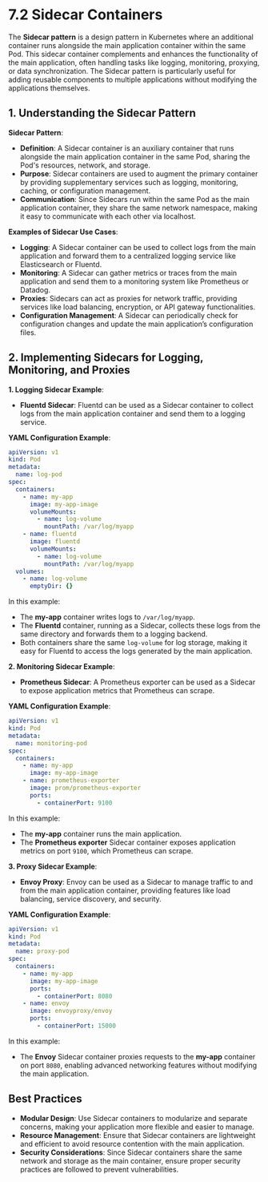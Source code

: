 # **7.2 Sidecar Containers**

The **Sidecar pattern** is a design pattern in Kubernetes where an additional container runs alongside the main application container within the same Pod. This sidecar container complements and enhances the functionality of the main application, often handling tasks like logging, monitoring, proxying, or data synchronization. The Sidecar pattern is particularly useful for adding reusable components to multiple applications without modifying the applications themselves.

## **1. Understanding the Sidecar Pattern**

**Sidecar Pattern**:

- **Definition**: A Sidecar container is an auxiliary container that runs alongside the main application container in the same Pod, sharing the Pod's resources, network, and storage.
- **Purpose**: Sidecar containers are used to augment the primary container by providing supplementary services such as logging, monitoring, caching, or configuration management.
- **Communication**: Since Sidecars run within the same Pod as the main application container, they share the same network namespace, making it easy to communicate with each other via localhost.

**Examples of Sidecar Use Cases**:

- **Logging**: A Sidecar container can be used to collect logs from the main application and forward them to a centralized logging service like Elasticsearch or Fluentd.
- **Monitoring**: A Sidecar can gather metrics or traces from the main application and send them to a monitoring system like Prometheus or Datadog.
- **Proxies**: Sidecars can act as proxies for network traffic, providing services like load balancing, encryption, or API gateway functionalities.
- **Configuration Management**: A Sidecar can periodically check for configuration changes and update the main application’s configuration files.

## **2. Implementing Sidecars for Logging, Monitoring, and Proxies**

**1. Logging Sidecar Example**:

- **Fluentd Sidecar**: Fluentd can be used as a Sidecar container to collect logs from the main application container and send them to a logging service.

**YAML Configuration Example**:

```yaml
apiVersion: v1
kind: Pod
metadata:
  name: log-pod
spec:
  containers:
    - name: my-app
      image: my-app-image
      volumeMounts:
        - name: log-volume
          mountPath: /var/log/myapp
    - name: fluentd
      image: fluentd
      volumeMounts:
        - name: log-volume
          mountPath: /var/log/myapp
  volumes:
    - name: log-volume
      emptyDir: {}
```

In this example:

- The **my-app** container writes logs to `/var/log/myapp`.
- The **Fluentd** container, running as a Sidecar, collects these logs from the same directory and forwards them to a logging backend.
- Both containers share the same `log-volume` for log storage, making it easy for Fluentd to access the logs generated by the main application.

**2. Monitoring Sidecar Example**:

- **Prometheus Sidecar**: A Prometheus exporter can be used as a Sidecar to expose application metrics that Prometheus can scrape.

**YAML Configuration Example**:

```yaml
apiVersion: v1
kind: Pod
metadata:
  name: monitoring-pod
spec:
  containers:
    - name: my-app
      image: my-app-image
    - name: prometheus-exporter
      image: prom/prometheus-exporter
      ports:
        - containerPort: 9100
```

In this example:

- The **my-app** container runs the main application.
- The **Prometheus exporter** Sidecar container exposes application metrics on port `9100`, which Prometheus can scrape.

**3. Proxy Sidecar Example**:

- **Envoy Proxy**: Envoy can be used as a Sidecar to manage traffic to and from the main application container, providing features like load balancing, service discovery, and security.

**YAML Configuration Example**:

```yaml
apiVersion: v1
kind: Pod
metadata:
  name: proxy-pod
spec:
  containers:
    - name: my-app
      image: my-app-image
      ports:
        - containerPort: 8080
    - name: envoy
      image: envoyproxy/envoy
      ports:
        - containerPort: 15000
```

In this example:

- The **Envoy** Sidecar container proxies requests to the **my-app** container on port `8080`, enabling advanced networking features without modifying the main application.

## **Best Practices**

- **Modular Design**: Use Sidecar containers to modularize and separate concerns, making your application more flexible and easier to manage.
- **Resource Management**: Ensure that Sidecar containers are lightweight and efficient to avoid resource contention with the main application.
- **Security Considerations**: Since Sidecar containers share the same network and storage as the main container, ensure proper security practices are followed to prevent vulnerabilities.
